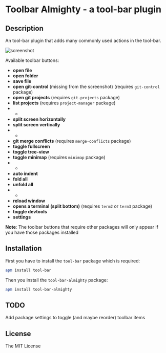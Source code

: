 # Toolbar Almighty - a tool-bar plugin

## Description

An tool-bar plugin that adds many commonly used actions in the tool-bar.

![screenshot](https://rawgit.com/varemenos/atom-toolbar-almighty/master/screenshot.png)

Available toolbar buttons:

* __open file__
* __open folder__
* __save file__
* __open git-control__ (missing from the screenshot) (requires `git-control` package)
* __open git projects__ (requires `git-projects` package)
* __list projects__ (requires `project-manager` package)
* -
* __split screen horizontally__
* __split screen vertically__
* -
* __git merge conflicts__ (requires `merge-conflicts` package)
* __toggle fullscreen__
* __toggle tree-view__
* __toggle minimap__ (requires `minimap` package)
* -
* __auto indent__
* __fold all__
* __unfold all__
* -
* __reload window__
* __opens a terminal (split bottom)__  (requires `term2` or `term3` package)
* __toggle devtools__
* __settings__

__Note__: The toolbar buttons that require other packages will only appear if you have those packages installed

## Installation

First you have to install the `tool-bar` package which is required:

```bash
apm install tool-bar
```

Then you install the `tool-bar-almighty` package:

```bash
apm install tool-bar-almighty
```

## TODO

Add package settings to toggle (and maybe reorder) toolbar items

## License

The MIT License
